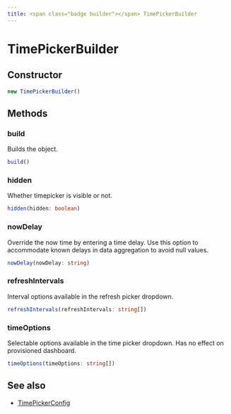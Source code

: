 ```yaml
---
title: <span class="badge builder"></span> TimePickerBuilder
---
```

# <span class="badge builder"></span> TimePickerBuilder

## Constructor

```typescript
new TimePickerBuilder()
```
## Methods

### <span class="badge object-method"></span> build

Builds the object.

```typescript
build()
```

### <span class="badge object-method"></span> hidden

Whether timepicker is visible or not.

```typescript
hidden(hidden: boolean)
```

### <span class="badge object-method"></span> nowDelay

Override the now time by entering a time delay. Use this option to accommodate known delays in data aggregation to avoid null values.

```typescript
nowDelay(nowDelay: string)
```

### <span class="badge object-method"></span> refreshIntervals

Interval options available in the refresh picker dropdown.

```typescript
refreshIntervals(refreshIntervals: string[])
```

### <span class="badge object-method"></span> timeOptions

Selectable options available in the time picker dropdown. Has no effect on provisioned dashboard.

```typescript
timeOptions(timeOptions: string[])
```

## See also

 * <span class="badge object-type-interface"></span> [TimePickerConfig](./object-TimePickerConfig.md)
